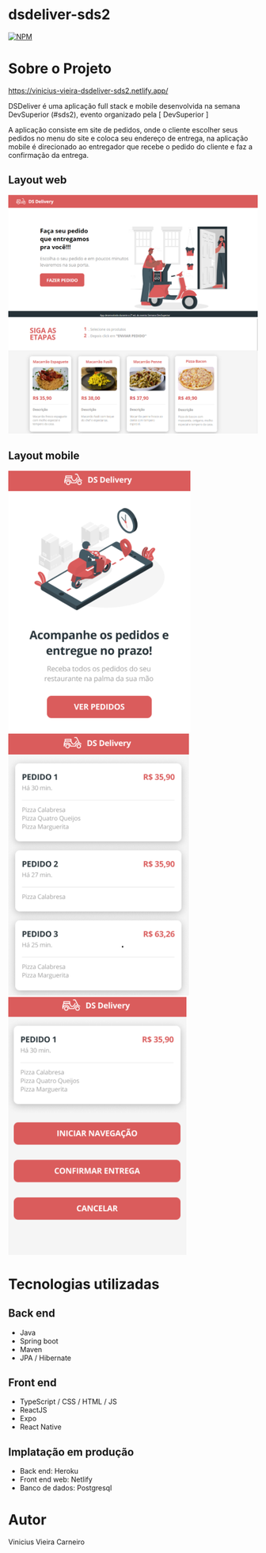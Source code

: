 # dsdeliver-sds2

[![NPM](https://img.shields.io/npm/l/react)](https://github.com/Vinicius-Vieira-95/dsdeliver-sds2/blob/main/LICENSE)

# Sobre o Projeto

https://vinicius-vieira-dsdeliver-sds2.netlify.app/

DSDeliver é uma aplicação full stack e mobile desenvolvida na semana DevSuperior (#sds2), evento organizado pela [ DevSuperior ]

A aplicação consiste em site de pedidos, onde o cliente escolher seus pedidos no menu do site e coloca seu endereço de entrega, na aplicação mobile
é direcionado ao entregador que recebe o pedido do cliente e faz a confirmação da entrega.

## Layout web

![Web 1](https://github.com/Vinicius-Vieira-95/sds2img/blob/main/webdsdeliver.png)
![Web 2](https://github.com/Vinicius-Vieira-95/sds2img/blob/main/webdsdeliver2.png)

## Layout mobile

![Mobile 1](https://github.com/Vinicius-Vieira-95/sds2img/blob/main/mobile1.png)
![Mobile 2](https://github.com/Vinicius-Vieira-95/sds2img/blob/main/mobile2.png)
![Mobile 3](https://github.com/Vinicius-Vieira-95/sds2img/blob/main/mobile3.png)

# Tecnologias utilizadas
## Back end
- Java
- Spring boot
- Maven 
- JPA / Hibernate

## Front end
- TypeScript / CSS / HTML / JS
- ReactJS
- Expo
- React Native

## Implatação em produção
- Back end: Heroku
- Front end web: Netlify
- Banco de dados: Postgresql

# Autor

Vinicius Vieira Carneiro

